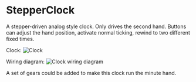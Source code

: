 # StepperClock #

A stepper-driven analog style clock.  Only drives the second hand.  Buttons can adjust the hand position, activate normal ticking, rewind to two different fixed times.

Clock: ![Clock](https://www.instagram.com/p/BmHFmzPAL5s/)

Wiring diagram: ![Clock wiring diagram](https://www.instagram.com/p/BmHFYGyAK71/)

A set of gears could be added to make this clock run the minute hand.